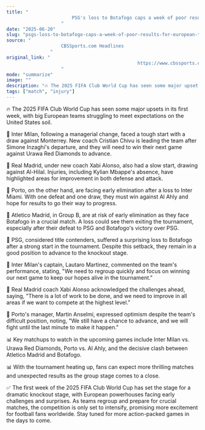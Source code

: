 ```yaml
---
title: "
                        PSG's loss to Botafogo caps a week of poor results for European teams at FIFA Club World Cup, as Brazil shines
                    "
date: "2025-06-20"
slug: "psgs-loss-to-botafogo-caps-a-week-of-poor-results-for-european-teams-at-fifa-club-world-cup-as-brazil-shines"
source: "
                    CBSSports.com Headlines
                "
original_link: "
                                                https://www.cbssports.com/soccer/news/psgs-loss-to-botafogo-caps-a-week-of-poor-results-for-european-teams-at-fifa-club-world-cup-as-brazil-shines/
                    "
mode: "summarize"
image: ""
description: "🔥 The 2025 FIFA Club World Cup has seen some major upsets in its first week, with big European teams struggling to meet expectations on the United States soil."
tags: ["match", "injury"]
---
```


🔥 The 2025 FIFA Club World Cup has seen some major upsets in its first week, with big European teams struggling to meet expectations on the United States soil.

🧠 Inter Milan, following a managerial change, faced a tough start with a draw against Monterrey. New coach Cristian Chivu is leading the team after Simone Inzaghi's departure, and they will need to win their next game against Urawa Red Diamonds to advance.

🧠 Real Madrid, under new coach Xabi Alonso, also had a slow start, drawing against Al-Hilal. Injuries, including Kylian Mbappe's absence, have highlighted areas for improvement in both defense and attack.

🧠 Porto, on the other hand, are facing early elimination after a loss to Inter Miami. With one defeat and one draw, they must win against Al Ahly and hope for results to go their way to progress.

🧠 Atletico Madrid, in Group B, are at risk of early elimination as they face Botafogo in a crucial match. A loss could see them exiting the tournament, especially after their defeat to PSG and Botafogo's victory over PSG.

🧠 PSG, considered title contenders, suffered a surprising loss to Botafogo after a strong start in the tournament. Despite this setback, they remain in a good position to advance to the knockout stage.

🎤 Inter Milan's captain, Lautaro Martinez, commented on the team's performance, stating, "We need to regroup quickly and focus on winning our next game to keep our hopes alive in the tournament."

🎤 Real Madrid coach Xabi Alonso acknowledged the challenges ahead, saying, "There is a lot of work to be done, and we need to improve in all areas if we want to compete at the highest level."

🎤 Porto's manager, Martin Anselmi, expressed optimism despite the team's difficult position, noting, "We still have a chance to advance, and we will fight until the last minute to make it happen."

📊 Key matchups to watch in the upcoming games include Inter Milan vs. Urawa Red Diamonds, Porto vs. Al Ahly, and the decisive clash between Atletico Madrid and Botafogo.

📊 With the tournament heating up, fans can expect more thrilling matches and unexpected results as the group stage comes to a close.

✅ The first week of the 2025 FIFA Club World Cup has set the stage for a dramatic knockout stage, with European powerhouses facing early challenges and surprises. As teams regroup and prepare for crucial matches, the competition is only set to intensify, promising more excitement for football fans worldwide. Stay tuned for more action-packed games in the days to come.